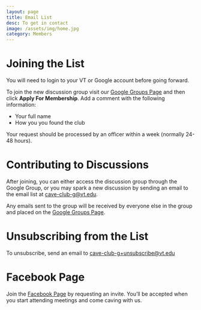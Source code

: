 ```yaml
---
layout: page
title: Email List
desc: To get in contact
image: /assets/img/home.jpg
category: Members
---
```


# Joining the List

You will need to login to your VT or Google account before going forward.

To join the new discussion group visit our [Google Groups Page](https://groups.google.com/a/vt.edu/d/forum/cave-club-g) and then click **Apply For Membership**. Add a comment with the following information:
* Your full name
* How you you found the club

Your request should be processed by an officer within a week (normally 24-48 hours).

# Contributing to Discussions

After joining, you can either access the discussion group through the Google Group, or you may spark a new discussion by sending an email to the email list at [cave-club-g@vt.edu](mailto:cave-club-g@vt.edu).

Any emails sent to the group will be received by everyone else in the group and placed on the [Google Groups Page](https://groups.google.com/a/vt.edu/d/forum/cave-club-g).

# Unsubscribing from the List

To unsubscribe, send an email to [cave-club-g+unsubscribe@vt.edu](mailto:cave-club-g+unsubscribe@vt.edu)

# Facebook Page

Join the [Facebook Page](https://www.facebook.com/groups/vpicaveclub/) by requesting an invite. You’ll be accepted when you start attending meetings and come caving with us.